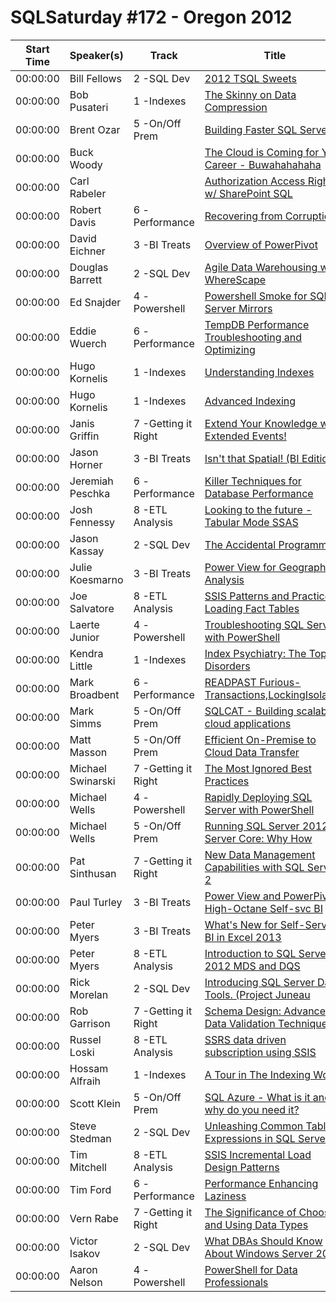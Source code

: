 # SQLSaturday #172 - Oregon 2012
Start Time|Speaker(s)|Track|Title
---|---|---|---
00:00:00|Bill Fellows|2 -SQL Dev|[2012 TSQL Sweets](10438.md)
00:00:00|Bob Pusateri|1 -Indexes|[The Skinny on Data Compression](10593.md)
00:00:00|Brent Ozar|5 -On/Off Prem |[Building Faster SQL Servers](10728.md)
00:00:00|Buck Woody||[The Cloud is Coming for Your Career - Buwahahahaha](11099.md)
00:00:00|Carl Rabeler||[Authorization  Access Rights w/ SharePoint  SQL](11173.md)
00:00:00|Robert Davis|6 -Performance |[Recovering from Corruption](11444.md)
00:00:00|David Eichner|3 -BI Treats |[Overview of PowerPivot](12730.md)
00:00:00|Douglas Barrett|2 -SQL Dev|[Agile Data Warehousing with WhereScape](13397.md)
00:00:00|Ed Snajder|4 -Powershell|[Powershell Smoke for SQL Server Mirrors](13965.md)
00:00:00|Eddie Wuerch|6 -Performance |[TempDB Performance Troubleshooting and Optimizing](14082.md)
00:00:00|Hugo Kornelis|1 -Indexes|[Understanding Indexes](15052.md)
00:00:00|Hugo Kornelis|1 -Indexes|[Advanced Indexing](15053.md)
00:00:00|Janis Griffin|7 -Getting it Right |[Extend Your Knowledge with Extended Events!](15669.md)
00:00:00|Jason Horner|3 -BI Treats |[ Isn't that Spatial! (BI Edition)](15837.md)
00:00:00|Jeremiah Peschka|6 -Performance |[Killer Techniques for Database Performance](16584.md)
00:00:00|Josh Fennessy|8 -ETL  Analysis|[Looking to the future - Tabular Mode SSAS](16722.md)
00:00:00|Jason Kassay|2 -SQL Dev|[The Accidental Programmer](16885.md)
00:00:00|Julie Koesmarno|3 -BI Treats |[Power View for Geographical Analysis ](16906.md)
00:00:00|Joe Salvatore|8 -ETL  Analysis|[SSIS Patterns and Practices: Loading Fact Tables](17106.md)
00:00:00|Laerte Junior|4 -Powershell|[Troubleshooting SQL Server with PowerShell](18919.md)
00:00:00|Kendra Little|1 -Indexes|[Index Psychiatry: The Top 5 Disorders](19169.md)
00:00:00|Mark Broadbent|6 -Performance |[READPAST  Furious-Transactions,LockingIsolation](19546.md)
00:00:00|Mark Simms|5 -On/Off Prem |[SQLCAT - Building scalable  cloud applications](19792.md)
00:00:00|Matt Masson|5 -On/Off Prem |[Efficient On-Premise to Cloud Data Transfer](19833.md)
00:00:00|Michael Swinarski|7 -Getting it Right |[The Most Ignored Best Practices](20365.md)
00:00:00|Michael Wells|4 -Powershell|[Rapidly Deploying SQL Server with PowerShell](20377.md)
00:00:00|Michael Wells|5 -On/Off Prem |[Running SQL Server 2012 on Server Core: Why  How](20378.md)
00:00:00|Pat Sinthusan|7 -Getting it Right |[New Data Management Capabilities with SQL Server 2](21737.md)
00:00:00|Paul Turley|3 -BI Treats |[Power View and PowerPivot: High-Octane Self-svc BI](21834.md)
00:00:00|Peter Myers|3 -BI Treats |[What's New for Self-Service BI in Excel 2013](21978.md)
00:00:00|Peter Myers|8 -ETL  Analysis|[Introduction to SQL Server 2012 MDS and DQS](21979.md)
00:00:00|Rick  Morelan|2 -SQL Dev|[Introducing SQL Server Data Tools. (Project Juneau](23001.md)
00:00:00|Rob Garrison|7 -Getting it Right |[Schema Design: Advanced Data Validation Techniques](23235.md)
00:00:00|Russel Loski|8 -ETL  Analysis|[SSRS data driven subscription using SSIS](23627.md)
00:00:00|Hossam Alfraih|1 -Indexes|[A Tour in The Indexing World!](23998.md)
00:00:00|Scott Klein|5 -On/Off Prem |[SQL Azure - What is it and why do you need it?](24133.md)
00:00:00|Steve Stedman|2 -SQL Dev|[Unleashing Common Table Expressions in SQL Server](25737.md)
00:00:00|Tim Mitchell|8 -ETL  Analysis|[SSIS Incremental Load Design Patterns](26612.md)
00:00:00|Tim Ford|6 -Performance |[Performance Enhancing Laziness](26845.md)
00:00:00|Vern Rabe|7 -Getting it Right |[The Significance of Choosing and Using Data Types](27374.md)
00:00:00|Victor Isakov|2 -SQL Dev|[What DBAs Should Know About Windows Server 2012](27442.md)
00:00:00|Aaron Nelson|4 -Powershell|[PowerShell for Data Professionals](8852.md)
